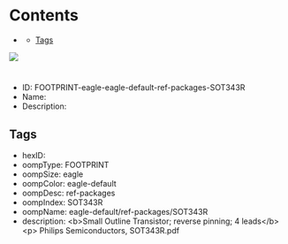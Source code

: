 



Contents
========

* [](#)
	* [Tags](#tags)
  
![][im]
# 

- ID: FOOTPRINT-eagle-eagle-default-ref-packages-SOT343R
- Name: 
- Description: 

## Tags

- hexID: 
- oompType: FOOTPRINT
- oompSize: eagle
- oompColor: eagle-default
- oompDesc: ref-packages
- oompIndex: SOT343R
- oompName: eagle-default/ref-packages/SOT343R
- description: &lt;b&gt;Small Outline Transistor; reverse pinning; 4 leads&lt;/b&gt;&lt;p&gt;&#xD;
Philips Semiconductors, SOT343R.pdf



[im]: image.png
